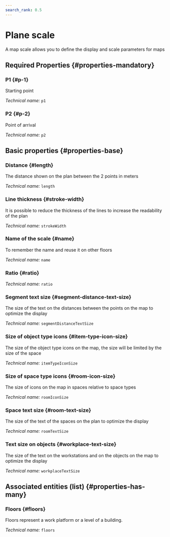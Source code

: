 ```yaml
---
search_rank: 0.5
---    
```

# Plane scale
<!--- THIS FILE IS GENERATED PLEASE DO NOT EDIT IT DIRECTLY --->

A map scale allows you to define the display and scale parameters for maps

<OH code="mapScale"/>




## Required Properties {#properties-mandatory}
    
### P1 {#p-1}

Starting point

*Technical name:* ```p1```
<PH code="mapScale:p1"/>

### P2 {#p-2}

Point of arrival

*Technical name:* ```p2```
<PH code="mapScale:p2"/>

    


## Basic properties {#properties-base}
    
### Distance {#length}

The distance shown on the plan between the 2 points in meters

*Technical name:* ```length```
<PH code="mapScale:length"/>

### Line thickness {#stroke-width}

It is possible to reduce the thickness of the lines to increase the readability of the plan

*Technical name:* ```strokeWidth```
<PH code="mapScale:strokeWidth"/>

### Name of the scale {#name}

To remember the name and reuse it on other floors

*Technical name:* ```name```
<PH code="mapScale:name"/>

### Ratio {#ratio}



*Technical name:* ```ratio```
<PH code="mapScale:ratio"/>

### Segment text size {#segment-distance-text-size}

The size of the text on the distances between the points on the map to optimize the display

*Technical name:* ```segmentDistanceTextSize```
<PH code="mapScale:segmentDistanceTextSize"/>

### Size of object type icons {#item-type-icon-size}

The size of the object type icons on the map, the size will be limited by the size of the space

*Technical name:* ```itemTypeIconSize```
<PH code="mapScale:itemTypeIconSize"/>

### Size of space type icons {#room-icon-size}

The size of icons on the map in spaces relative to space types

*Technical name:* ```roomIconSize```
<PH code="mapScale:roomIconSize"/>

### Space text size {#room-text-size}

The size of the text of the spaces on the plan to optimize the display

*Technical name:* ```roomTextSize```
<PH code="mapScale:roomTextSize"/>

### Text size on objects {#workplace-text-size}

The size of the text on the workstations and on the objects on the map to optimize the display

*Technical name:* ```workplaceTextSize```
<PH code="mapScale:workplaceTextSize"/>

    



## Associated entities (list) {#properties-has-many}

### Floors {#floors}

Floors represent a work platform or a level of a building.

*Technical name:* ```floors```
<PH code="mapScale:floors"/>




